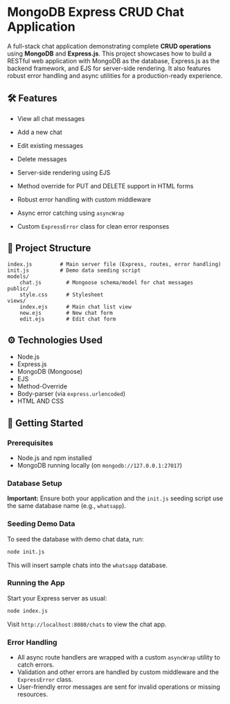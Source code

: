 
# MongoDB Express CRUD Chat Application

A full-stack chat application demonstrating complete **CRUD operations** using **MongoDB** and **Express.js**. This project showcases how to build a RESTful web application with MongoDB as the database, Express.js as the backend framework, and EJS for server-side rendering. It also features robust error handling and async utilities for a production-ready experience.

## 🛠️ Features

- View all chat messages
- Add a new chat
- Edit existing messages
- Delete messages
- Server-side rendering using EJS
- Method override for PUT and DELETE support in HTML forms

- Robust error handling with custom middleware
- Async error catching using `asyncWrap`
- Custom `ExpressError` class for clean error responses

## 📁 Project Structure

```
index.js         # Main server file (Express, routes, error handling)
init.js          # Demo data seeding script
models/
	chat.js        # Mongoose schema/model for chat messages
public/
	style.css      # Stylesheet
views/
	index.ejs      # Main chat list view
	new.ejs        # New chat form
	edit.ejs       # Edit chat form
```


## ⚙️ Technologies Used

- Node.js
- Express.js
- MongoDB (Mongoose)
- EJS
- Method-Override
- Body-parser (via `express.urlencoded`)
- HTML AND CSS

## 🚀 Getting Started


### Prerequisites

- Node.js and npm installed
- MongoDB running locally (on `mongodb://127.0.0.1:27017`)

### Database Setup

**Important:** Ensure both your application and the `init.js` seeding script use the same database name (e.g., `whatsapp`).

### Seeding Demo Data

To seed the database with demo chat data, run:

```sh
node init.js
```

This will insert sample chats into the `whatsapp` database.

### Running the App

Start your Express server as usual:

```sh
node index.js
```

Visit `http://localhost:8080/chats` to view the chat app.

### Error Handling

- All async route handlers are wrapped with a custom `asyncWrap` utility to catch errors.
- Validation and other errors are handled by custom middleware and the `ExpressError` class.
- User-friendly error messages are sent for invalid operations or missing resources.
  
